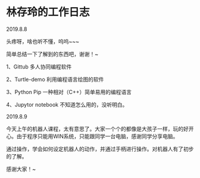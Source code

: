 # 林存玲的工作日志

2019.8.8

头疼呀，啥也听不懂，呜呜~~~

简单总结一下了解到的东西吧，谢谢！~

1、Gittub 多人协同编程软件

2、Turtle-demo 利用编程语言绘图的软件

3、Python   Pip 一种相对（C++）简单易用的编程语言

4、Jupytor notebook  不知道怎么用的，没听明白。

2019.8.9

今天上午的机器人课程，太有意思了。大家一个个的都像是大孩子一样，玩的好开心。由于程序只能用WIN系统，只能跟同学一台电脑，感谢同学分享电脑。

通过操作，学会如何设定机器人的动作，并通过手柄进行操作。对机器人有了初步的了解。

感谢大家！~
